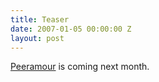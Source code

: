 ```yaml
---
title: Teaser
date: 2007-01-05 00:00:00 Z
layout: post
---
```


[Peeramour](http://www.peeramour.com/) is coming next month.
